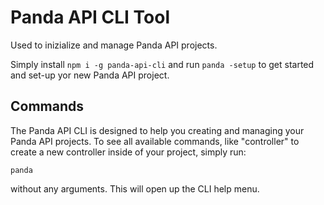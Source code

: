 # Panda API CLI Tool

Used to inizialize and manage Panda API projects.

Simply install `npm i -g panda-api-cli` and run `panda -setup` to get started and set-up yor new Panda API project.

## Commands

The Panda API CLI is designed to help you creating and managing your Panda API projects.
To see all available commands, like "controller" to create a new controller inside of your project, simply run:

`panda`

without any arguments. This will open up the CLI help menu.
